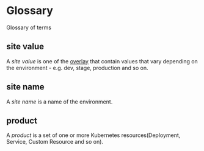 # Glossary
Glossary of terms

## site value
A _site value_ is one of the [overlay](https://kubectl.docs.kubernetes.io/references/kustomize/glossary/#overlay) that contain values that vary depending on the environment - e.g. dev, stage, production and so on.  

## site name
A _site name_ is a name of the environment. 

## product
A _product_ is a set of one or more Kubernetes resources(Deployment, Service, Custom Resource and so on).  

